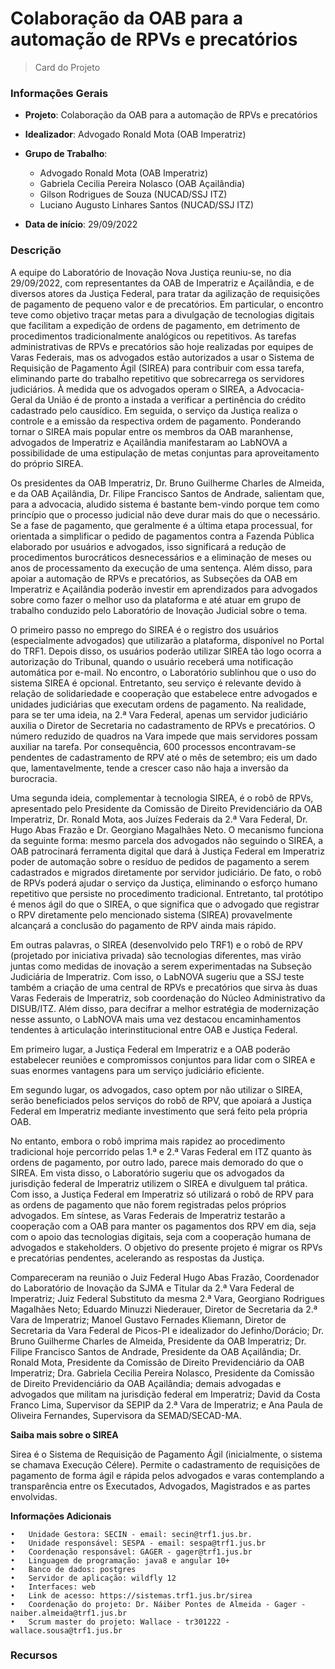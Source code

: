 # Colaboração da OAB para a automação de RPVs e precatórios

> Card do Projeto
> 
<!-- tabs:start -->
### **Informações Gerais**

- **Projeto**: Colaboração da OAB para a automação de RPVs e precatórios
  
- **Idealizador**: Advogado Ronald Mota (OAB Imperatriz)
  
- **Grupo de Trabalho**: 
  - Advogado Ronald Mota (OAB Imperatriz)
  - Gabriela Cecilia Pereira Nolasco (OAB Açailândia)
  - Gilson Rodrigues de Souza (NUCAD/SSJ ITZ)
  - Luciano Augusto Linhares Santos (NUCAD/SSJ ITZ)
  
- **Data de início**: 29/09/2022
### **Descrição**

A equipe do Laboratório de Inovação Nova Justiça reuniu-se, no dia 29/09/2022, com representantes da OAB de Imperatriz e Açailândia, e de diversos atores da Justiça Federal, para tratar da agilização de requisições de pagamento de pequeno valor e de precatórios. Em particular, o encontro teve como objetivo traçar metas para a divulgação de tecnologias digitais que facilitam a expedição de ordens de pagamento, em detrimento de procedimentos tradicionalmente analógicos ou repetitivos. As tarefas administrativas de RPVs e precatórios são hoje realizadas por equipes de Varas Federais, mas os advogados estão autorizados a usar o Sistema de Requisição de Pagamento Ágil (SIREA) para contribuir com essa tarefa, eliminando parte do trabalho repetitivo que sobrecarrega os servidores judiciários. À medida que os advogados operam o SIREA, a Advocacia-Geral da União é de pronto a instada a verificar a pertinência do crédito cadastrado pelo causídico. Em seguida, o serviço da Justiça realiza o controle e a emissão da respectiva ordem de pagamento. Ponderando tornar o SIREA mais popular entre os membros da OAB maranhense, advogados de Imperatriz e Açailândia manifestaram ao LabNOVA a possibilidade de uma estipulação de metas conjuntas para aproveitamento do próprio SIREA.

Os presidentes da OAB Imperatriz, Dr. Bruno Guilherme Charles de Almeida, e da OAB Açailândia, Dr. Filipe Francisco Santos de Andrade, salientam que, para a advocacia, aludido sistema é bastante bem-vindo porque tem como princípio que o processo judicial não deve durar mais do que o necessário. Se a fase de pagamento, que geralmente é a última etapa processual, for orientada a simplificar o pedido de pagamentos contra a Fazenda Pública elaborado por usuários e advogados, isso significará a redução de procedimentos burocráticos desnecessários e a eliminação de meses ou anos de processamento da execução de uma sentença. Além disso, para apoiar a automação de RPVs e precatórios, as Subseções da OAB em Imperatriz e Açailândia poderão investir em aprendizados para advogados sobre como fazer o melhor uso da plataforma e até atuar em grupo de trabalho conduzido pelo Laboratório de Inovação Judicial sobre o tema.

O primeiro passo no emprego do SIREA é o registro dos usuários (especialmente advogados) que utilizarão a plataforma, disponível no Portal do TRF1. Depois disso, os usuários poderão utilizar SIREA tão logo ocorra a autorização do Tribunal, quando o usuário receberá uma notificação automática por e-mail. No encontro, o Laboratório sublinhou que o uso do sistema SIREA é opcional. Entretanto, seu serviço é relevante devido à relação de solidariedade e cooperação que estabelece entre advogados e unidades judiciárias que executam ordens de pagamento. Na realidade, para se ter uma ideia, na 2.ª Vara Federal, apenas um servidor judiciário auxilia o Diretor de Secretaria no cadastramento de RPVs e precatórios. O número reduzido de quadros na Vara impede que mais servidores possam auxiliar na tarefa. Por consequência, 600 processos encontravam-se pendentes de cadastramento de RPV até o mês de setembro; eis um dado que, lamentavelmente, tende a crescer caso não haja a inversão da burocracia.

Uma segunda ideia, complementar à tecnologia SIREA, é o robô de RPVs, apresentado pelo Presidente da Comissão de Direito Previdenciário da OAB Imperatriz, Dr. Ronald Mota, aos Juízes Federais da 2.ª Vara Federal, Dr. Hugo Abas Frazão e Dr. Georgiano Magalhães Neto. O mecanismo funciona da seguinte forma: mesmo parcela dos advogados não seguindo o SIREA, a OAB patrocinará ferramenta digital que dará à Justiça Federal em Imperatriz poder de automação sobre o resíduo de pedidos de pagamento a serem cadastrados e migrados diretamente por servidor judiciário.
De fato, o robô de RPVs poderá ajudar o serviço da Justiça, eliminando o esforço humano repetitivo que persiste no procedimento tradicional. Entretanto, tal protótipo é menos ágil do que o SIREA, o que significa que o advogado que registrar o RPV diretamente pelo mencionado sistema (SIREA) provavelmente alcançará a conclusão do pagamento de RPV ainda mais rápido.

Em outras palavras, o SIREA (desenvolvido pelo TRF1) e o robô de RPV (projetado por iniciativa privada) são tecnologias diferentes, mas virão juntas como medidas de inovação a serem experimentadas na Subseção Judiciária de Imperatriz. Com isso, o LabNOVA sugeriu que a SSJ teste também a criação de uma central de RPVs e precatórios que sirva às duas Varas Federais de Imperatriz, sob coordenação do Núcleo Administrativo da DISUB/ITZ. Além disso, para decifrar a melhor estratégia de modernização nesse assunto, o LabNOVA mais uma vez destacou encaminhamentos tendentes à articulação interinstitucional entre OAB e Justiça Federal.

Em primeiro lugar, a Justiça Federal em Imperatriz e a OAB poderão estabelecer reuniões e compromissos conjuntos para lidar com o SIREA e suas enormes vantagens para um serviço judiciário eficiente.

Em segundo lugar, os advogados, caso optem por não utilizar o SIREA, serão beneficiados pelos serviços do robô de RPV, que apoiará a Justiça Federal em Imperatriz mediante investimento que será feito pela própria OAB.

No entanto, embora o robô imprima mais rapidez ao procedimento tradicional hoje percorrido pelas 1.ª e 2.ª Varas Federal em ITZ quanto às ordens de pagamento, por outro lado, parece mais demorado do que o SIREA. Em vista disso, o Laboratório sugeriu que os advogados da jurisdição federal de Imperatriz utilizem o SIREA e divulguem tal prática. Com isso, a Justiça Federal em Imperatriz só utilizará o robô de RPV para as ordens de pagamento que não forem registradas pelos próprios advogados. Em síntese, as Varas Federais de Imperatriz testarão a cooperação com a OAB para manter os pagamentos dos RPV em dia, seja com o apoio das tecnologias digitais, seja com a cooperação humana de advogados e stakeholders. O objetivo do presente projeto é migrar os RPVs e precatórias pendentes, acelerando as respostas da Justiça.

Compareceram na reunião o Juiz Federal Hugo Abas Frazão, Coordenador do Laboratório de Inovação da SJMA e Titular da 2.ª Vara Federal de Imperatriz; Juiz Federal Substituto da mesma 2.ª Vara, Georgiano Rodrigues Magalhães Neto; Eduardo Minuzzi Niederauer, Diretor de Secretaria da 2.ª Vara de Imperatriz; Manoel Gustavo Fernades Kliemann, Diretor de Secretaria da Vara Federal de Picos-PI e idealizador do Jefinho/Dorácio; Dr. Bruno Guilherme Charles de Almeida, Presidente da OAB Imperatriz; Dr. Filipe Francisco Santos de Andrade, Presidente da OAB Açailândia; Dr. Ronald Mota, Presidente da Comissão de Direito Previdenciário da OAB Imperatriz; Dra. Gabriela Cecilia Pereira Nolasco, Presidente da Comissão de Direito Previdenciário da OAB Açailândia; demais advogadas e advogados que militam na jurisdição federal em Imperatriz; David da Costa Franco Lima, Supervisor da SEPIP da 2.ª Vara de Imperatriz; e Ana Paula de Oliveira Fernandes, Supervisora da SEMAD/SECAD-MA.

**Saiba mais sobre o SIREA**

Sirea é o Sistema de Requisição de Pagamento Ágil (inicialmente, o sistema se chamava Execução Célere). Permite o cadastramento de requisições de pagamento de forma ágil e rápida pelos advogados e varas contemplando a transparência entre os Executados, Advogados, Magistrados e as partes envolvidas.

**Informações Adicionais**

	•	Unidade Gestora: SECIN - email: secin@trf1.jus.br.
	•	Unidade responsável: SESPA - email: sespa@trf1.jus.br
	•	Coordenação responsável: GAGER - gager@trf1.jus.br
	•	Linguagem de programação: java8 e angular 10+
	•	Banco de dados: postgres
	•	Servidor de aplicação: wildfly 12
	•	Interfaces: web
	•	Link de acesso: https://sistemas.trf1.jus.br/sirea
	•	Coordenação do projeto: Dr. Náiber Pontes de Almeida - Gager - naiber.almeida@trf1.jus.br
	•	Scrum master do projeto: Wallace - tr301222 - wallace.sousa@trf1.jus.br

### **Recursos**


<!-- tabs:end -->